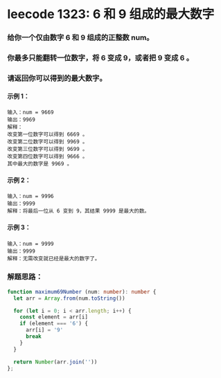 # leecode 1323: 6 和 9 组成的最大数字

### 给你一个仅由数字 6 和 9 组成的正整数 num。

### 你最多只能翻转一位数字，将 6 变成 9，或者把 9 变成 6 。

### 请返回你可以得到的最大数字。

#### 示例 1：
```
输入：num = 9669
输出：9969
解释：
改变第一位数字可以得到 6669 。
改变第二位数字可以得到 9969 。
改变第三位数字可以得到 9699 。
改变第四位数字可以得到 9666 。
其中最大的数字是 9969 。
```
#### 示例 2：
```
输入：num = 9996
输出：9999
解释：将最后一位从 6 变到 9，其结果 9999 是最大的数。
```
#### 示例 3：
```
输入：num = 9999
输出：9999
解释：无需改变就已经是最大的数字了。
```

### 解题思路：
```ts
function maximum69Number (num: number): number {
  let arr = Array.from(num.toString())

  for (let i = 0; i < arr.length; i++) {
    const element = arr[i]
    if (element === '6') {
      arr[i] = '9'
      break
    }
  }

  return Number(arr.join(''))
};
```